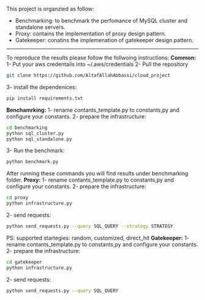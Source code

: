 This project is organzied as follow:
- Benchmarking: to benchmark the perfomance of MySQL cluster and standalone servers. 
- Proxy: contains the implementation of proxy design pattern.
- Gatekeeper: conatins the implemenation of gatekeeper design pattern. 

------------


To reproduce the results please follow the follwoing instructions: 
**Common:**
1- Put your aws credentails into ~/.aws/credentials
2- Pull the repository 
```bash
git clone https://github.com/AltafAllahAbbassi/cloud_project
```
3- install the dependenices:
```bash
pip install requirements.txt
```
**Benchamrking:**
1- rename contants_template.py to constants,py and configure your constants.
2- prepare the infrastructure:
```bash
cd benchmarking 
python sql_cluster.py
python sql_standalone.py
```
3- Run the benchmark: 
```bash
python benchmark.py
```
After running these commands you will find results under benchmarking folder.
**Proxy:**
1- rename contants_template.py to constants,py and configure your constants.
2- prepare the infrastructure:
```bash
cd proxy 
python infrastructure.py
```
2- send requests: 
```bash
python send_requests.py --query SQL_QUERY --strategy STRATEGY
```
PS: supported startegies: random, customized, direct_hit
**Gatekeeper:**
1- rename contants_template.py to constants,py and configure your constants.
2- prepare the infrastructure:
```bash
cd gatekeeper
python infrastructure.py
```
2- send requests: 
```bash
python send_requests.py --query SQL_QUERY 
```
